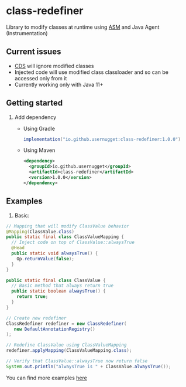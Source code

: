 # class-redefiner
Library to modify classes at runtime using [ASM](https://asm.ow2.io/) and Java Agent (Instrumentation)

## Current issues
- [CDS](https://openjdk.org/jeps/310) will ignore modified classes
- Injected code will use modified class classloader and so can be accessed only from it
- Currently working only with Java 11+

## Getting started

1) Add dependency
   + Using Gradle
     ```groovy
     implementation("io.github.usernugget:class-redefiner:1.0.0")
     ```

   + Using Maven
     ```xml
     <dependency>
       <groupId>io.github.usernugget</groupId>
       <artifactId>class-redefiner</artifactId>
       <version>1.0.0</version>
     </dependency>
     ```

## Examples

1) Basic:
```java
// Mapping that will modify ClassValue behavior
@Mapping(ClassValue.class)
public static final class ClassValueMapping {
  // Inject code on top of ClassValue::alwaysTrue
  @Head
  public static void alwaysTrue() {
    Op.returnValue(false);
  }
}

public static final class ClassValue {
  // Basic method that always return true
  public static boolean alwaysTrue() {
    return true;
  }
}

// Create new redefiner
ClassRedefiner redefiner = new ClassRedefiner(
   new DefaultAnnotationRegistry()
);

// Redefine ClassValue using ClassValueMapping
redefiner.applyMapping(ClassValueMapping.class);

// Verify that ClassValue::alwaysTrue now return false
System.out.println("alwaysTrue is " + ClassValue.alwaysTrue());
```

You can find more examples [here](https://github.com/UserNugget/class-redefiner/tree/main/examples/src/main/java/kk/examples)